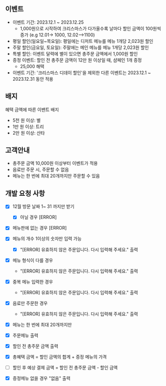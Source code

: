 ## 이벤트
- 이벤트 기간: 2023.12.1 ~ 2023.12.25
  - 1,000원으로 시작하여 크리스마스가 다가올수록 날마다 할인 금액이 100원씩 증가
  (e.g 12.01-> 1000, 12.02-->1100)
- 평일 할인(일요일~목요일): 평일에는 디저트 메뉴를 메뉴 1개당 2,023원 할인
- 주말 할인(금요일, 토요일): 주말에는 메인 메뉴를 메뉴 1개당 2,023원 할인
- 특별 할인: 이벤트 달력에 별이 있으면 총주문 금액에서 1,000원 할인
- 증정 이벤트: 할인 전 총주문 금액이 12만 원 이상일 때, 샴페인 1개 증정
  - 25,000 해택
- 이벤트 기간: '크리스마스 디데이 할인'을 제외한 다른 이벤트는 2023.12.1 ~ 2023.12.31 동안 적용

## 배지
혜택 금액에 따른 이밴트 배지
- 5천 원 이상: 별
- 1만 원 이상: 트리
- 2만 원 이상: 산타

## 고객안내
- 총주문 금액 10,000원 이상부터 이벤트가 적용
- 음료만 주문 시, 주문할 수 없음
- 메뉴는 한 번에 최대 20개까지만 주문할 수 있음

## 개발 요청 사항
- [x] 12월 방문 날짜 1~ 31 까지만 받기
  - [x] 아닐 경우 [ERROR]
- [x] 메뉴판에 없는 경우 [ERROR]
- [x] 메뉴의 개수 1이상의 숫자만 입력 가능
  - [x] "[ERROR] 유효하지 않은 주문입니다. 다시 입력해 주세요." 출력
- [x] 메뉴 형식이 다를 경우
    - "[ERROR] 유효하지 않은 주문입니다. 다시 입력해 주세요." 출력
- [x] 중복 메뉴 입력한 경우
  - "[ERROR] 유효하지 않은 주문입니다. 다시 입력해 주세요." 출력
- [x] 음료만 주문한 경우
  - "[ERROR] 유효하지 않은 주문입니다. 다시 입력해 주세요." 출력
- [x] 메뉴는 한 번에 최대 20개까지만

- [x] 주문메뉴 출력
- [x] 할인 전 총주문 금액 출력
- [x] 총혜택 금액 = 할인 금액의 합계 + 증정 메뉴의 가격
- [ ] 할인 후 예상 결제 금액 = 할인 전 총주문 금액 - 할인 금액
- [x] 증정메뉴 없을 경우 "없음" 출력